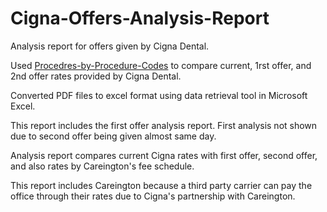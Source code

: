 # Cigna-Offers-Analysis-Report
Analysis report for offers given by Cigna Dental.

Used [Procedres-by-Procedure-Codes](https://github.com/and33zy/Procedures-by-Procedure-Code/blob/main/Procedures%20By%20Procedure%20Code.csv) to compare current, 1rst offer, and 2nd offer rates provided by Cigna Dental. 

Converted PDF files to excel format using data retrieval tool in Microsoft Excel. 

This report includes the first offer analysis report. First analysis not shown due to second offer being given almost same day. 

Analysis report compares current Cigna rates with first offer, second offer, and also rates by Careington's fee schedule. 

This report includes Careington because a third party carrier can pay the office through their rates due to Cigna's partnership with Careington. 
